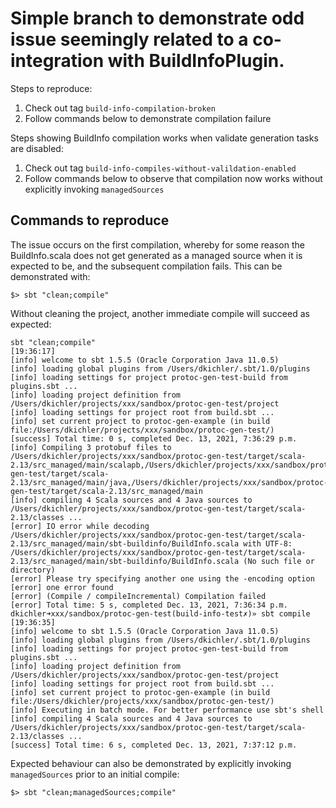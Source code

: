 # Simple branch to demonstrate odd issue seemingly related to a co-integration with BuildInfoPlugin.

Steps to reproduce:
1. Check out tag `build-info-compilation-broken`
2. Follow commands below to demonstrate compilation failure

Steps showing BuildInfo compilation works when validate generation tasks are disabled:
1. Check out tag `build-info-compiles-without-valildation-enabled`
2. Follow commands below to observe that compilation now works without explicitly invoking `managedSources`


## Commands to reproduce

The issue occurs on the first compilation, whereby for some reason the BuildInfo.scala does not get generated as a managed source when it is expected to be, and
the subsequent compilation fails.  This can be demonstrated with:

```
$> sbt "clean;compile"
```

Without cleaning the project, another immediate compile will succeed as expected:

```
sbt "clean;compile"                                                                                                                                                                                          [19:36:17]
[info] welcome to sbt 1.5.5 (Oracle Corporation Java 11.0.5)
[info] loading global plugins from /Users/dkichler/.sbt/1.0/plugins
[info] loading settings for project protoc-gen-test-build from plugins.sbt ...
[info] loading project definition from /Users/dkichler/projects/xxx/sandbox/protoc-gen-test/project
[info] loading settings for project root from build.sbt ...
[info] set current project to protoc-gen-example (in build file:/Users/dkichler/projects/xxx/sandbox/protoc-gen-test/)
[success] Total time: 0 s, completed Dec. 13, 2021, 7:36:29 p.m.
[info] Compiling 3 protobuf files to /Users/dkichler/projects/xxx/sandbox/protoc-gen-test/target/scala-2.13/src_managed/main/scalapb,/Users/dkichler/projects/xxx/sandbox/protoc-gen-test/target/scala-2.13/src_managed/main/java,/Users/dkichler/projects/xxx/sandbox/protoc-gen-test/target/scala-2.13/src_managed/main
[info] compiling 4 Scala sources and 4 Java sources to /Users/dkichler/projects/xxx/sandbox/protoc-gen-test/target/scala-2.13/classes ...
[error] IO error while decoding /Users/dkichler/projects/xxx/sandbox/protoc-gen-test/target/scala-2.13/src_managed/main/sbt-buildinfo/BuildInfo.scala with UTF-8: /Users/dkichler/projects/xxx/sandbox/protoc-gen-test/target/scala-2.13/src_managed/main/sbt-buildinfo/BuildInfo.scala (No such file or directory)
[error] Please try specifying another one using the -encoding option
[error] one error found
[error] (Compile / compileIncremental) Compilation failed
[error] Total time: 5 s, completed Dec. 13, 2021, 7:36:34 p.m.
dkichler➜xxx/sandbox/protoc-gen-test(build-info-test✗)» sbt compile                                                                                                                                                                                                  [19:36:35]
[info] welcome to sbt 1.5.5 (Oracle Corporation Java 11.0.5)
[info] loading global plugins from /Users/dkichler/.sbt/1.0/plugins
[info] loading settings for project protoc-gen-test-build from plugins.sbt ...
[info] loading project definition from /Users/dkichler/projects/xxx/sandbox/protoc-gen-test/project
[info] loading settings for project root from build.sbt ...
[info] set current project to protoc-gen-example (in build file:/Users/dkichler/projects/xxx/sandbox/protoc-gen-test/)
[info] Executing in batch mode. For better performance use sbt's shell
[info] compiling 4 Scala sources and 4 Java sources to /Users/dkichler/projects/xxx/sandbox/protoc-gen-test/target/scala-2.13/classes ...
[success] Total time: 6 s, completed Dec. 13, 2021, 7:37:12 p.m.
```

Expected behaviour can also be demonstrated by explicitly invoking `managedSources` prior to an initial compile:

```
$> sbt "clean;managedSources;compile"
```
